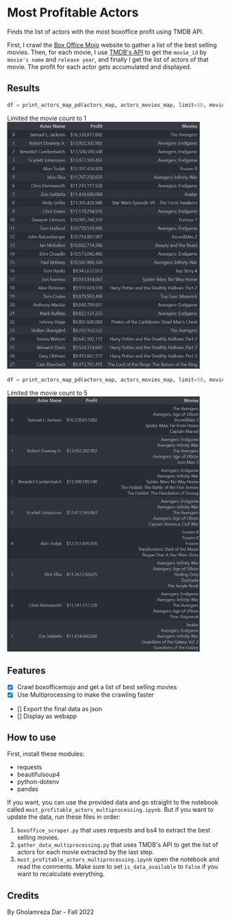 # Most Profitable Actors
Finds the list of actors with the most boxoffice profit using TMDB API.

First, I crawl the [Box Office Mojo](https://www.boxofficemojo.com/chart/top_lifetime_gross/?area=XWW) website to gather a list of the best selling movies.
Then, for each movie, I use [TMDB's API](https://developers.themoviedb.org/3) to get the `movie_id` by `movie's name` and `release year`, and finally I get the list of actors of that movie.
The profit for each actor gets accumulated and displayed.

## Results
```py
df = print_actors_map_pd(actors_map, actors_movies_map, limit=50, movies_limit=1)
```
<!-- ![top 27 results](images/top_27_result.png) -->
Limited the movie count to 1
<img src="https://github.com/Gholamrezadar/most-profitable-actors/blob/main/images/top_27_result.png" width="450">


```py
df = print_actors_map_pd(actors_map, actors_movies_map, limit=50, movies_limit=5)
```
<!-- ![top 27 results](images/top_7_result.png) -->
Limited the movie count to 5
<img src="https://github.com/Gholamrezadar/most-profitable-actors/blob/main/images/top_7_result.png" width="450">



## Features
- [x] Crawl boxofficemojo and get a list of best selling movies
- [x] Use Multiprocessing to make the crawling faster
- [] Export the final data as json
- [] Display as webapp

## How to use
First, install these modules:
- requests
- beautifulsoup4
- python-dotenv
- pandas

If you want, you can use the provided data and go straight to the notebook called `most_profitable_actors_multiprocessing.ipynb`.
But if you want to update the data, run these files in order:
1. `boxoffice_scraper.py` that uses requests and bs4 to extract the best selling movies.
2. `gather_data_multiprocessing.py` that uses TMDB's API to get the list of actors for each movie extracted by the last step.
3. `most_profitable_actors_multiprocessing.ipynb` open the notebook and read the comments. Make sure to set `is_data_available` to `False` if you want to recalculate everything.

## Credits
By Gholamreza Dar - Fall 2022
